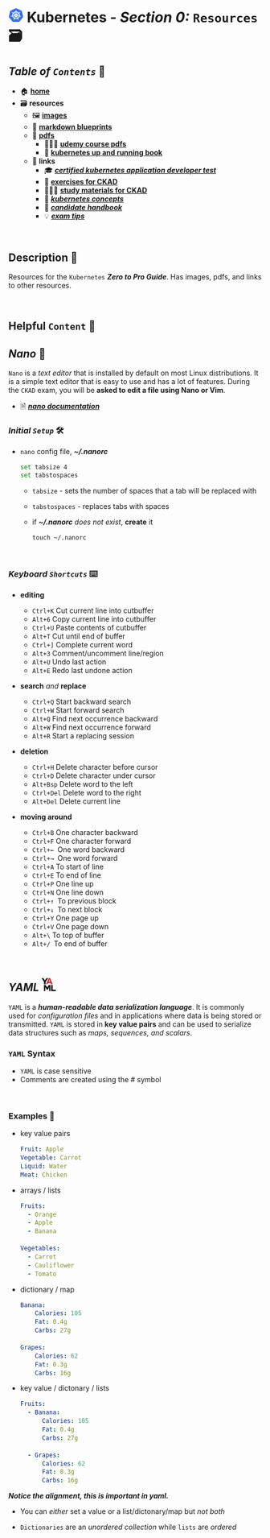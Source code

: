 # <img src="img/k8s.png" width="30px"> **Kubernetes** - ***Section 0:*** `Resources` 🗃️

## ***Table*** *of* ***`Contents`*** 📜

* 🏠 [**home**](https://github.com/aguerrero232/kubernetes-zero-to-pro/blob/main/README.md)
* 🗃️ **resources**
  * 🖼️ [**images**](img/)
  * 📝 [**markdown blueprints**](md-samples/)
  * 📁 [**pdfs**](pdfs/)
    * 👩🏽‍🏫 [**udemy course pdfs**](pdfs/udemy-course/)
    * 📖 [**kubernetes up and running book**](pdfs/kubernetes-up-and-running.pdf)
  * 🔗 **links**
    * 🎓 [***certified kubernetes application developer test***](https://www.cncf.io/certification/ckad/)
    * 💪 [**exercises for CKAD**](https://github.com/dgkanatsios/CKAD-exercises)
    * 🙇🏻‍♀️ [**study materials for CKAD**](https://github.com/lucassha/CKAD-resources)
    * 🤔 [***kubernetes concepts***](https://kubernetes.io/docs/concepts/)
    * 📓 [***candidate handbook***](https://www.cncf.io/certification/candidate-handbook)
    * 💡 [***exam tips***](https://docs.linuxfoundation.org/tc-docs/certification/tips-cka-and-ckad)

<br />

## **Description** 👀

Resources for the `Kubernetes` ***Zero to Pro Guide***. Has images, pdfs, and links to other resources.

<br />

## **Helpful** `Content` 📌

## ***Nano*** 📝

`Nano` is a *text editor* that is installed by default on most Linux distributions. It is a simple text editor that is easy to use and has a lot of features. During the `CKAD` exam, you will be **asked to edit a file using Nano or Vim**.

* 🗎 [***nano documentation***](https://www.nano-editor.org/)

### ***Initial `Setup`*** 🛠️

* `nano` config file, ***~/.nanorc***

    ```bash
    set tabsize 4
    set tabstospaces
    ```

  * `tabsize` - sets the number of spaces that a tab will be replaced with

  * `tabstospaces` - replaces tabs with spaces

  * if ***~/.nanorc*** *does not exist*, **create** it

      ```shell
      touch ~/.nanorc
      ```

<br>

### ***Keyboard `Shortcuts`*** ⌨️

<!-- Ctrl\+[A-z0-9]{1,} -->
<!-- Alt\+[A-z0-9]{1,} -->

* **editing**
  * `Ctrl+K`    Cut current line into cutbuffer
  * `Alt+6` Copy current line into cutbuffer
  * `Ctrl+U` Paste contents of cutbuffer
  * `Alt+T` Cut until end of buffer
  * `Ctrl+]` Complete current word
  * `Alt+3` Comment/uncomment line/region
  * `Alt+U` Undo last action
  * `Alt+E` Redo last undone action

* **search** *and* **replace**
  * `Ctrl+Q`    Start backward search
  * `Ctrl+W` Start forward search
  * `Alt+Q` Find next occurrence backward
  * `Alt+W` Find next occurrence forward
  * `Alt+R` Start a replacing session

* **deletion**
  * `Ctrl+H` Delete character before cursor
  * `Ctrl+D` Delete character under cursor
  * `Alt+Bsp` Delete word to the left
  * `Ctrl+Del`    Delete word to the right
  * `Alt+Del` Delete current line

* **moving around**
  * `Ctrl+B`    One character backward
  * `Ctrl+F` One character forward
  * `Ctrl+← `One word backward
  * `Ctrl+→ `One word forward
  * `Ctrl+A` To start of line
  * `Ctrl+E` To end of line
  * `Ctrl+P` One line up
  * `Ctrl+N` One line down
  * `Ctrl+↑ `To previous block
  * `Ctrl+↓ `To next block
  * `Ctrl+Y` One page up
  * `Ctrl+V` One page down
  * `Alt+\` To top of buffer
  * `Alt+/ `To end of buffer

<br>

## ***YAML***  <img src="img/yaml.png" width="29px">

`YAML` is a ***human-readable data serialization language***. It is commonly used for *configuration files* and in applications where data is being stored or transmitted. `YAML` is stored in **key value pairs** and can be used to serialize data structures such as *maps, sequences, and scalars*.

### `YAML` **Syntax**

* `YAML` is case sensitive
* Comments are created using the # symbol

<br>

### **Examples** 🧩

* key value pairs

  ```yaml
  Fruit: Apple
  Vegetable: Carrot
  Liquid: Water
  Meat: Chicken
  ```

* arrays / lists

  ```yaml
  Fruits:
    - Orange
    - Apple
    - Banana

  Vegetables:
    - Carrot 
    - Cauliflower
    - Tomato
  ```

* dictionary / map

  ```yaml
  Banana:
      Calories: 105
      Fat: 0.4g
      Carbs: 27g

  Grapes:
      Calories: 62
      Fat: 0.3g
      Carbs: 16g
  ```

* key value / dictonary / lists

  ```yaml
  Fruits:
    - Banana:
        Calories: 105
        Fat: 0.4g
        Carbs: 27g

    - Grapes:
        Calories: 62
        Fat: 0.3g
        Carbs: 16g
  ```

***Notice the alignment, this is important in yaml.***

* You can *either* set a value or a list/dictonary/map but *not both*

* `Dictionaries` are an *unordered collection* while `lists` are *ordered*
